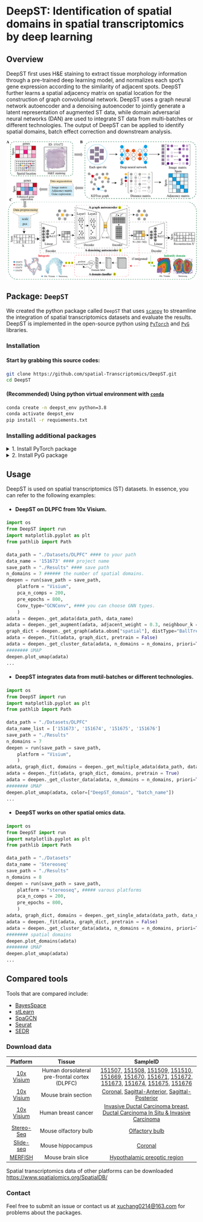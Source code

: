 # DeepST: Identification of spatial domains in spatial transcriptomics by deep learning

## Overview
DeepST first uses H&E staining to extract tissue morphology information through a pre-trained deep learning model, and normalizes each spot’s gene expression according to the similarity of adjacent spots. DeepST further learns a spatial adjacency matrix on spatial location for the construction of graph convolutional network. DeepST uses a graph neural network autoencoder and a denoising autoencoder to jointly generate a latent representation of augmented ST data, while domain adversarial neural networks (DAN) are used to integrate ST data from multi-batches or different technologies. The output of DeepST can be applied to identify spatial domains, batch effect correction and downstream analysis.

![Workflow](./Figure/Workflow.png)

## Package: `DeepST`

We created the python package called `DeepST` that uses [`scanpy`](https://scanpy.readthedocs.io/en/stable/) to streamline the integration of spatial transcriptomics datasets and
evaluate the results. DeepST is implemented in the open-source python using [`PyTorch`](https://pytorch.org/) and [`PyG`](https://github.com/pyg-team/pytorch_geometric) libraries.

### Installation
#### Start by grabbing this source codes:
```bash
git clone https://github.com/spatial-Transcriptomics/DeepST.git
cd DeepST
```

#### (Recommended) Using python virtual environment with [`conda`](https://anaconda.org/)

```bash
conda create -n deepst_env python=3.8
conda activate deepst_env
pip install -r requiements.txt
```
### Installing additional packages

<details>
  <summary> 1. Install PyTorch package </summary>
  
  + #### Installation via [Anaconda](https://anaconda.org/pyg/pyg).
```bash
conda install pytorch torchvision torchaudio cudatoolkit=10.2 -c pytorch
```
  + #### Installation via [Pip Wheels](https://pytorch-geometric.readthedocs.io/en/latest/notes/installation.html#installation-via-pip-wheels)
```bash
pip3 install torch torchvision torchaudio
```
</details>

<details>
  <summary> 2. Install PyG package </summary>
           
  + Installation via [Anaconda](https://anaconda.org/pyg/pyg).

You can now install PyG via Anaconda for all major OS/PyTorch/CUDA combinations 🤗 Given that you have [PyTorch >= 1.8.0](https://pytorch.org/get-started/locally/) installed, simply run:
```bash
conda install pyg -c pyg -c conda-forge
```
  + Installation via [Pip Wheels](https://pytorch-geometric.readthedocs.io/en/latest/notes/installation.html#installation-via-pip-wheels)

We have outsourced a lot of functionality of PyG to other packages, which needs to be installed in advance. These packages come with their own CPU and GPU kernel implementations based on the PyTorch C++/CUDA extension interface. We provide pip wheels for these packages for all major OS/PyTorch/CUDA combinations:
```bash
conda install pyg -c pyg -c conda-forge
```
1). Ensure that at least PyTorch 1.4.0 is installed:
```bash
python -c "import torch; print(torch.__version__)"
>>> 1.9.0
```
2). Find the CUDA version PyTorch was installed with:
```bash
python -c "import torch; print(torch.version.cuda)"
>>> 11.1
```
3). Install the relevant packages:
```bash
pip install torch-scatter -f https://data.pyg.org/whl/torch-${TORCH}+${CUDA}.html
pip install torch-sparse -f https://data.pyg.org/whl/torch-${TORCH}+${CUDA}.html
pip install torch-geometric

#### where ${CUDA} and ${TORCH} should be replaced by the specific CUDA version (cpu, cu92, cu101, cu102, cu110, cu111) and PyTorch version (1.4.0, 1.5.0, 1.6.0, 1.7.0, 1.7.1,  1.8.0, 1.8.1, 1.9.0, 1.9.1), respectively. For example, for PyTorch 1.9.0/1.9.1 and CUDA 11.1, type:
pip install torch-scatter -f https://data.pyg.org/whl/torch-1.9.0+cu111.html
pip install torch-sparse -f https://data.pyg.org/whl/torch-1.9.0+cu111.html
pip install torch-geometric

#### For PyTorch 1.8.0/1.8.1 and CUDA 10.2, type:
pip install torch-scatter -f https://data.pyg.org/whl/torch-1.8.0+cu102.html
pip install torch-sparse -f https://data.pyg.org/whl/torch-1.8.0+cu102.html
pip install torch-geometric
```
4). Install additional packages (optional):
To add additional functionality to PyG, such as k-NN and radius graph generation or SplineConv support, run
```bash
pip install torch-cluster -f https://data.pyg.org/whl/torch-${TORCH}+${CUDA}.html
pip install torch-spline-conv -f https://data.pyg.org/whl/torch-${TORCH}+${CUDA}.html
```
</details>

## Usage
DeepST is used on spatial transcriptomics (ST) datasets. In essence, you can refer to the following examples:
+ #### DeepST on DLPFC from 10x Visium.
```python
import os 
from DeepST import run
import matplotlib.pyplot as plt
from pathlib import Path

data_path = "./Datasets/DLPFC" #### to your path
data_name = '151673' #### project name
save_path = "./Results" #### save path
n_domains = 7 ###### the number of spatial domains.
deepen = run(save_path = save_path, 
	platform = "Visium",
	pca_n_comps = 200,
	pre_epochs = 800,
	Conv_type="GCNConv", #### you can choose GNN types. 
	)
adata = deepen._get_adata(data_path, data_name)
adata = deepen._get_augment(adata, adjacent_weight = 0.3, neighbour_k = 4,)
graph_dict = deepen._get_graph(adata.obsm["spatial"], distType="BallTree", k=12)
adata = deepen._fit(adata, graph_dict, pretrain = False)
adata = deepen._get_cluster_data(adata, n_domains = n_domains, priori=True) ###### without using prior knowledge, setting priori = False.
######## UMAP
deepen.plot_umap(adata)
...
```
+ #### DeepST integrates data from mutil-batches or different technologies.
```python
import os 
from DeepST import run
import matplotlib.pyplot as plt
from pathlib import Path

data_path = "./Datasets/DLPFC" 
data_name_list = ['151673', '151674', '151675', '151676']
save_path = "./Results" 
n_domains = 7 
deepen = run(save_path = save_path, 
	platform = "Visium",
	)
adata, graph_dict, domains = deepen._get_multiple_adata(data_path, data_name)
adata = deepen._fit(adata, graph_dict, domains, pretrain = True)
adata = deepen._get_cluster_data(adata, n_domains = n_domains, priori=True)
######## UMAP
deepen.plot_umap(adata, color=["DeepST_domain", "batch_name"])
...
```
+ #### DeepST works on other spatial omics data.
```python
import os 
from DeepST import run
import matplotlib.pyplot as plt
from pathlib import Path

data_path = "./Datasets" 
data_name = 'Stereoseq' 
save_path = "./Results"
n_domains = 8 
deepen = run(save_path = save_path, 
	platform = "stereoseq", ##### varous platforms
	pca_n_comps = 200,
	pre_epochs = 800,
	)
adata, graph_dict, domains = deepen._get_single_adata(data_path, data_name, weights="weights_matrix_nomd")
adata = deepen._fit(adata, graph_dict, pretrain = False)
adata = deepen._get_cluster_data(adata, n_domains = n_domains, priori=True)
######## spatial domains
deepen.plot_domains(adata)
######## UMAP
deepen.plot_umap(adata)
...
```
## Compared tools
Tools that are compared include: 
* [BayesSpace](https://github.com/edward130603/BayesSpace)
* [stLearn](https://github.com/BiomedicalMachineLearning/stLearn)
* [SpaGCN](https://github.com/jianhuupenn/SpaGCN)
* [Seurat](https://satijalab.org/seurat/)
* [SEDR](https://github.com/JinmiaoChenLab/SEDR/)

### Download data
|      Platform      |       Tissue     |    SampleID   |
|:----------------:|:----------------:|:------------:|
| [10x Visium](https://support.10xgenomics.com) | Human dorsolateral pre-frontal cortex (DLPFC) | [151507,](https://spatial-dlpfc.s3.us-east-2.amazonaws.com/h5/151507_filtered_feature_bc_matrix.h5) [151508,](https://spatial-dlpfc.s3.us-east-2.amazonaws.com/h5/151508_filtered_feature_bc_matrix.h5) [151509,](https://spatial-dlpfc.s3.us-east-2.amazonaws.com/h5/151509_filtered_feature_bc_matrix.h5) [151510,](https://spatial-dlpfc.s3.us-east-2.amazonaws.com/h5/151510_filtered_feature_bc_matrix.h5) [151669,](https://spatial-dlpfc.s3.us-east-2.amazonaws.com/h5/151669_filtered_feature_bc_matrix.h5) [151670,](https://spatial-dlpfc.s3.us-east-2.amazonaws.com/h5/151570_filtered_feature_bc_matrix.h5) [151671,](https://spatial-dlpfc.s3.us-east-2.amazonaws.com/h5/151671_filtered_feature_bc_matrix.h5) [151672,](https://spatial-dlpfc.s3.us-east-2.amazonaws.com/h5/151672_filtered_feature_bc_matrix.h5) [151673,](https://spatial-dlpfc.s3.us-east-2.amazonaws.com/h5/151673_filtered_feature_bc_matrix.h5) [151674,](https://spatial-dlpfc.s3.us-east-2.amazonaws.com/h5/151674_filtered_feature_bc_matrix.h5) [151675,](https://spatial-dlpfc.s3.us-east-2.amazonaws.com/h5/151675_filtered_feature_bc_matrix.h5) [151676](https://spatial-dlpfc.s3.us-east-2.amazonaws.com/h5/151676_filtered_feature_bc_matrix.h5)
| [10x Visium](https://support.10xgenomics.com) | Mouse brain section| [Coronal,](https://www.10xgenomics.com/resources/datasets/mouse-kidney-section-coronal-1-standard-1-1-0) [Sagittal-Anterior,](https://www.10xgenomics.com/resources/datasets/mouse-brain-serial-section-1-sagittal-anterior-1-standard-1-1-0) [Sagittal-Posterior](https://www.10xgenomics.com/resources/datasets/mouse-brain-serial-section-1-sagittal-posterior-1-standard-1-1-0)
| [10x Visium](https://support.10xgenomics.com) | Human breast cancer| [Invasive Ductal Carcinoma breast,](https://www.10xgenomics.com/resources/datasets/human-breast-cancer-block-a-section-1-1-standard-1-1-0) [Ductal Carcinoma In Situ & Invasive Carcinoma](https://www.10xgenomics.com/resources/datasets/human-breast-cancer-ductal-carcinoma-in-situ-invasive-carcinoma-ffpe-1-standard-1-3-0) 
| [Stereo-Seq](https://www.biorxiv.org/content/10.1101/2021.01.17.427004v2) | Mouse olfactory bulb| [Olfactory bulb](https://github.com/BGIResearch/stereopy) 
| [Slide-seq](https://www.biorxiv.org/content/10.1101/2021.10.10.463829v1) |  Mouse hippocampus| [Coronal](https://www.spatialomics.org/SpatialDB/download/slideseq_30923225.tar.gz) 
| [MERFISH](https://www.pnas.org/content/116/39/19490) |  Mouse brain slice| [Hypothalamic preoptic region](https://www.spatialomics.org/SpatialDB/download/merfish_30385464.tar.gz) |

Spatial transcriptomics data of other platforms can be downloaded https://www.spatialomics.org/SpatialDB/

### Contact
Feel free to submit an issue or contact us at xuchang0214@163.com for problems about the packages.
